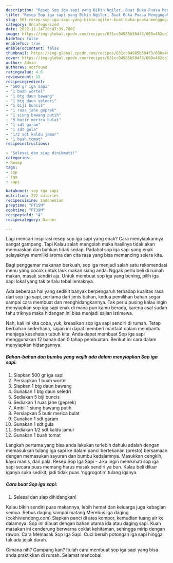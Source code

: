 ```yaml
---
description: "Resep Sop iga sapi yang Bikin Ngiler, Buat Buka Puasa Menggugah Selera"
title: "Resep Sop iga sapi yang Bikin Ngiler, Buat Buka Puasa Menggugah Selera"
slug: 501-resep-sop-iga-sapi-yang-bikin-ngiler-buat-buka-puasa-menggugah-selera
category: Uncategorized
date: 2022-11-24T20:47:39.780Z
image: https://img-global.cpcdn.com/recipes/631cc04985b584f3/680x482cq70/sop-iga-sapi-foto-resep-utama.jpg
hideToc: false
enableToc: true
enableTocContent: false
thumbnail: https://img-global.cpcdn.com/recipes/631cc04985b584f3/680x482cq70/sop-iga-sapi-foto-resep-utama.jpg
cover: https://img-global.cpcdn.com/recipes/631cc04985b584f3/680x482cq70/sop-iga-sapi-foto-resep-utama.jpg
author: Admin
authorAv: notfound
ratingvalue: 4.6
reviewcount: 15
recipeingredient:
- "500 gr iga sapi"
- "1 buah wortel"
- "1 btg daun bawang"
- "1 btg daun seledri"
- "5 biji buncis"
- "1 ruas jahe geprek"
- "1 siung bawang putih"
- "5 butir merica bulat"
- "1 sdt garam"
- "1 sdt gula"
- "1/2 sdt kaldu jamur"
- "1 buah tomat"
recipeinstructions:

- "Selesai dan siap dinikmati!"
categories:
- Resep
tags:
- sop
- iga
- sapi

katakunci: sop iga sapi 
nutrition: 222 calories
recipecuisine: Indonesian
preptime: "PT15M"
cooktime: "PT39M"
recipeyield: "4"
recipecategory: Dinner

---
```



Lagi mencari inspirasi resep sop iga sapi yang enak? Cara menyiapkannya sangat gampang. Tapi Kalau salah mengolah maka hasilnya tidak akan memuaskan dan bahkan tidak sedap. Padahal sop iga sapi yang enak selayaknya memiliki aroma dan cita rasa yang bisa memancing selera kita.


Bagi penggemar makanan berkuah, sop iga menjadi salah satu rekomendasi menu yang cocok untuk lauk makan siang anda. Nggak perlu beli di rumah makan, masak sendiri aja. Untuk membuat sop iga yang bening, pilih iga sapi lokal yang tak terlalu tebal lemaknya.

Ada beberapa hal yang sedikit banyak berpengaruh terhadap kualitas rasa dari sop iga sapi, pertama dari jenis bahan, kedua pemilihan bahan segar sampai cara membuat dan menghidangkannya. Tak perlu pusing kalau ingin menyiapkan sop iga sapi enak di mana pun kamu berada, karena asal sudah tahu triknya maka hidangan ini bisa menjadi sajian istimewa.


Nah, kali ini kita coba, yuk, kreasikan sop iga sapi sendiri di rumah. Tetap berbahan sederhana, sajian ini dapat memberi manfaat dalam membantu menjaga kesehatan tubuh kita. Anda dapat membuat Sop iga sapi menggunakan 12 bahan dan 0 tahap pembuatan. Berikut ini cara dalam menyiapkan hidangannya.

<!--inarticleads1-->

##### Bahan-bahan dan bumbu yang wajib ada dalam menyiapkan Sop iga sapi:

1. Siapkan 500 gr iga sapi
1. Persiapkan 1 buah wortel
1. Siapkan 1 btg daun bawang
1. Gunakan 1 btg daun seledri
1. Sediakan 5 biji buncis
1. Sediakan 1 ruas jahe (geprek)
1. Ambil 1 siung bawang putih
1. Persiapkan 5 butir merica bulat
1. Gunakan 1 sdt garam
1. Gunakan 1 sdt gula
1. Sediakan 1/2 sdt kaldu jamur
1. Gunakan 1 buah tomat


Langkah pertama yang bisa anda lakukan terlebih dahulu adalah dengan memasukkan tulang iga sapi ke dalam panci bertekanan (presto) bersamaan dengan memasukan sayuran dan bumbu kedalamnya. Masukkan cengkih, kayu manis, dan pala. Resep Sop Iga Sapi - Jika ingin menikmati sop iga sapi secara puas memang harus masak sendiri ya bun. Kalau beli diluar iganya suka sedikit, jadi tidak puas &#39;nggrogotin&#39; tulang iganya. 

<!--inarticleads2-->

##### Cara buat Sop iga sapi:


1. Selesai dan siap dihidangkan!

Kalau bikin sendiri puas makannya, lebih hemat dan keluarga juga kebagian semua. Rebus daging sampai matang Merebus iga daging (cokhiviendong.com) Siapkan panci di atas kompor, kemudian tuang air ke dalamnya. Sop ini dibuat dengan bahan utama ida atau daging sapi. Kuah masakan ini cenderung berwarna coklat kehitaman, sehingga mirip dengan rawon. Cara Memasak Sop Iga Sapi: Cuci bersih potongan iga sapi hingga tak ada jejak darah. 

Gimana nih? Gampang kan? Itulah cara membuat sop iga sapi yang bisa anda praktikkan di rumah. Selamat mencoba!
